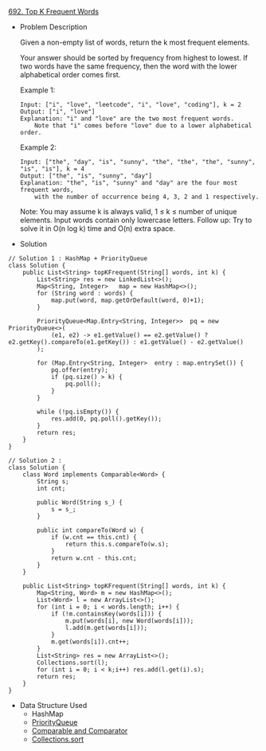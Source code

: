 [692. Top K Frequent Words](https://leetcode.com/problems/top-k-frequent-words/description/)
- Problem Description

  Given a non-empty list of words, return the k most frequent elements.

  Your answer should be sorted by frequency from highest to lowest. If two words have the same frequency, then the word with the lower alphabetical order comes first.

  Example 1:
  ```
  Input: ["i", "love", "leetcode", "i", "love", "coding"], k = 2
  Output: ["i", "love"]
  Explanation: "i" and "love" are the two most frequent words.
      Note that "i" comes before "love" due to a lower alphabetical order.
  ```    
  Example 2:
  ```
  Input: ["the", "day", "is", "sunny", "the", "the", "the", "sunny", "is", "is"], k = 4
  Output: ["the", "is", "sunny", "day"]
  Explanation: "the", "is", "sunny" and "day" are the four most frequent words,
      with the number of occurrence being 4, 3, 2 and 1 respectively.
  ```    
  Note:
  You may assume k is always valid, 1 ≤ k ≤ number of unique elements.
  Input words contain only lowercase letters.
  Follow up:
  Try to solve it in O(n log k) time and O(n) extra space.

- Solution
```
// Solution 1 : HashMap + PriorityQueue
class Solution { 
    public List<String> topKFrequent(String[] words, int k) {  
        List<String> res = new LinkedList<>();
        Map<String, Integer>   map = new HashMap<>();
        for (String word : words) {
            map.put(word, map.getOrDefault(word, 0)+1);
        }
        
        PriorityQueue<Map.Entry<String, Integer>>  pq = new PriorityQueue<>(
            (e1, e2) -> e1.getValue() == e2.getValue() ? e2.getKey().compareTo(e1.getKey()) : e1.getValue() - e2.getValue()
        );
        
        for (Map.Entry<String, Integer>  entry : map.entrySet()) {
            pq.offer(entry);
            if (pq.size() > k) {
                pq.poll();
            }
        }
        
        while (!pq.isEmpty()) {
            res.add(0, pq.poll().getKey());
        }
        return res;
    }
}

// Solution 2 : 
class Solution {    
    class Word implements Comparable<Word> {
        String s;
        int cnt;
        
        public Word(String s_) {
            s = s_;
        }
        
        public int compareTo(Word w) {
            if (w.cnt == this.cnt) {
                return this.s.compareTo(w.s);
            }
            return w.cnt - this.cnt;
        }
    }
    
    public List<String> topKFrequent(String[] words, int k) {
        Map<String, Word> m = new HashMap<>();
        List<Word> l = new ArrayList<>();
        for (int i = 0; i < words.length; i++) {
            if (!m.containsKey(words[i])) {
                m.put(words[i], new Word(words[i]));
                l.add(m.get(words[i]));
            }
            m.get(words[i]).cnt++;
        }
        List<String> res = new ArrayList<>();
        Collections.sort(l);
        for (int i = 0; i < k;i++) res.add(l.get(i).s);
        return res;
    }
}
```

- Data Structure Used
  - HashMap
  - [PriorityQueue](https://www.tutorialspoint.com/java/util/java_util_priorityqueue.htm)
  - [Comparable and Comparator](https://www.journaldev.com/780/comparable-and-comparator-in-java-example)
  - [Collections.sort](http://www.geeksforgeeks.org/collections-sort-java-examples/)
